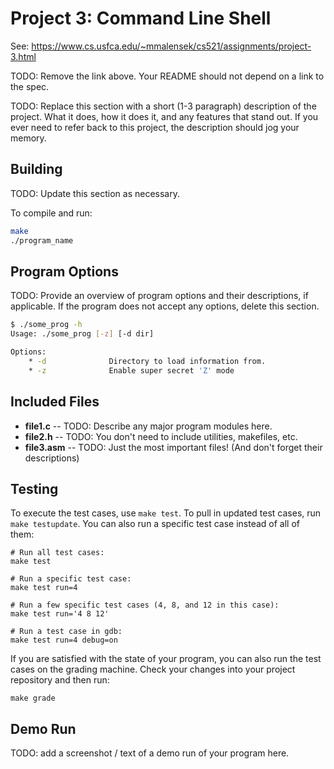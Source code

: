 # Project 3: Command Line Shell

See: https://www.cs.usfca.edu/~mmalensek/cs521/assignments/project-3.html

TODO: Remove the link above. Your README should not depend on a link to the spec.

TODO: Replace this section with a short (1-3 paragraph) description of the project. What it does, how it does it, and any features that stand out. If you ever need to refer back to this project, the description should jog your memory.

## Building

TODO: Update this section as necessary.

To compile and run:

```bash
make
./program_name
```

## Program Options

TODO: Provide an overview of program options and their descriptions, if applicable. If the program does not accept any options, delete this section.

```bash
$ ./some_prog -h
Usage: ./some_prog [-z] [-d dir]

Options:
    * -d              Directory to load information from.
    * -z              Enable super secret 'Z' mode
```

## Included Files

* **file1.c** -- TODO: Describe any major program modules here.
* **file2.h** -- TODO: You don't need to include utilities, makefiles, etc.
* **file3.asm** -- TODO: Just the most important files! (And don't forget their descriptions)

## Testing

To execute the test cases, use `make test`. To pull in updated test cases, run `make testupdate`. You can also run a specific test case instead of all of them:

```
# Run all test cases:
make test

# Run a specific test case:
make test run=4

# Run a few specific test cases (4, 8, and 12 in this case):
make test run='4 8 12'

# Run a test case in gdb:
make test run=4 debug=on
```

If you are satisfied with the state of your program, you can also run the test cases on the grading machine. Check your changes into your project repository and then run:

```
make grade
```

## Demo Run

TODO: add a screenshot / text of a demo run of your program here.

